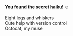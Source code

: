 #### You found the secret haiku! ☺️
Eight legs and whiskers  
Cute help with version control  
Octocat, my muse
